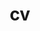 ---
layout: default
permalink: /cv/
title: cv
nav: true
nav_order: 4
redirect_to: /assets/pdf/example_pdf.pdf
---